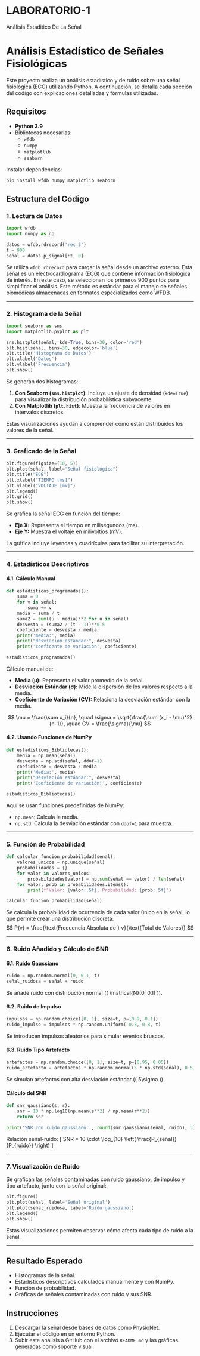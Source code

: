 # LABORATORIO-1
Análisis Estaditico De La Señal
# Análisis Estadístico de Señales Fisiológicas

Este proyecto realiza un análisis estadístico y de ruido sobre una señal fisiológica (ECG) utilizando Python. A continuación, se detalla cada sección del código con explicaciones detalladas y fórmulas utilizadas.

## Requisitos
- **Python 3.9**
- Bibliotecas necesarias:
  - `wfdb`
  - `numpy`
  - `matplotlib`
  - `seaborn`

Instalar dependencias:
```bash
pip install wfdb numpy matplotlib seaborn
```

## Estructura del Código

### 1. Lectura de Datos
```python
import wfdb
import numpy as np

datos = wfdb.rdrecord('rec_2')
t = 900
señal = datos.p_signal[:t, 0]
```
Se utiliza `wfdb.rdrecord` para cargar la señal desde un archivo externo. Esta señal es un electrocardiograma (ECG) que contiene información fisiológica de interés. En este caso, se seleccionan los primeros 900 puntos para simplificar el análisis. Este método es estándar para el manejo de señales biomédicas almacenadas en formatos especializados como WFDB.

---

### 2. Histograma de la Señal
```python
import seaborn as sns
import matplotlib.pyplot as plt

sns.histplot(señal, kde=True, bins=30, color='red')
plt.hist(señal, bins=30, edgecolor='blue')
plt.title('Histograma de Datos')
plt.xlabel('Datos')
plt.ylabel('Frecuencia')
plt.show()
```
Se generan dos histogramas:
1. **Con Seaborn (`sns.histplot`)**: Incluye un ajuste de densidad (`kde=True`) para visualizar la distribución probabilística subyacente.
2. **Con Matplotlib (`plt.hist`)**: Muestra la frecuencia de valores en intervalos discretos.

Estas visualizaciones ayudan a comprender cómo están distribuidos los valores de la señal.

---

### 3. Graficado de la Señal
```python
plt.figure(figsize=(10, 5))
plt.plot(señal, label="Señal fisiológica")
plt.title("ECG")
plt.xlabel("TIEMPO [ms]")
plt.ylabel("VOLTAJE [mV]")
plt.legend()
plt.grid()
plt.show()
```
Se grafica la señal ECG en función del tiempo:
- **Eje X:** Representa el tiempo en milisegundos (ms).
- **Eje Y:** Muestra el voltaje en milivoltios (mV).

La gráfica incluye leyendas y cuadrículas para facilitar su interpretación.

---

### 4. Estadísticos Descriptivos

#### 4.1. Cálculo Manual
```python
def estadisticos_programados():
    suma = 0
    for v in señal:
        suma += v    
    media = suma / t
    suma2 = sum((u - media)**2 for u in señal)
    desvesta = (suma2 / (t - 1))**0.5
    coeficiente = desvesta / media
    print('media:', media)
    print("desviacion estandar:", desvesta)
    print('coeficente de variacion', coeficiente)

estadisticos_programados()
```
Cálculo manual de:
- **Media (μ):** Representa el valor promedio de la señal.
- **Desviación Estándar (σ):** Mide la dispersión de los valores respecto a la media.
- **Coeficiente de Variación (CV):** Relaciona la desviación estándar con la media.

$$
\mu = \frac{\sum x_i}{n}, \quad
\sigma = \sqrt{\frac{\sum (x_i - \mu)^2}{n-1}}, \quad
CV = \frac{\sigma}{\mu}
$$



#### 4.2. Usando Funciones de NumPy
```python
def estadisticos_Bibliotecas():
    media = np.mean(señal)
    desvesta = np.std(señal, ddof=1)
    coeficiente = desvesta / media
    print('Media:', media)
    print("Desviación estándar:", desvesta)
    print('Coeficiente de variación:', coeficiente)

estadisticos_Bibliotecas()
```
Aquí se usan funciones predefinidas de NumPy:
- `np.mean`: Calcula la media.
- `np.std`: Calcula la desviación estándar con `ddof=1` para muestra.

---

### 5. Función de Probabilidad
```python
def calcular_funcion_probabilidad(senal):
    valores_unicos = np.unique(señal)
    probabilidades = {}
    for valor in valores_unicos:
        probabilidades[valor] = np.sum(señal == valor) / len(señal)
    for valor, prob in probabilidades.items():
        print(f"Valor: {valor:.5f}, Probabilidad: {prob:.5f}")

calcular_funcion_probabilidad(señal)
```
Se calcula la probabilidad de ocurrencia de cada valor único en la señal, lo que permite crear una distribución discreta:
$$
P(v) = \frac{\text{Frecuencia Absoluta de } v}{\text{Total de Valores}}
$$

---

### 6. Ruido Añadido y Cálculo de SNR
#### 6.1. Ruido Gaussiano
```python
ruido = np.random.normal(0, 0.1, t)
señal_ruidosa = señal + ruido
```
Se añade ruido con distribución normal (\( \mathcal{N}(0, 0.1) \)).

#### 6.2. Ruido de Impulso
```python
impulsos = np.random.choice([0, 1], size=t, p=[0.9, 0.1])
ruido_impulso = impulsos * np.random.uniform(-0.8, 0.8, t)
```
Se introducen impulsos aleatorios para simular eventos bruscos.

#### 6.3. Ruido Tipo Artefacto
```python
artefactos = np.random.choice([0, 1], size=t, p=[0.95, 0.05])
ruido_artefacto = artefactos * np.random.normal(5 * np.std(señal), 0.5, t)
```
Se simulan artefactos con alta desviación estándar (\( 5\sigma \)).

#### Cálculo del SNR
```python
def snr_gaussiano(s, r):
    snr = 10 * np.log10(np.mean(s**2) / np.mean(r**2))
    return snr

print('SNR con ruido gaussiano:', round(snr_gaussiano(señal, ruido), 3), 'dB')
```
Relación señal-ruido:
\[
SNR = 10 \cdot \log_{10} \left( \frac{P_{señal}}{P_{ruido}} \right)
\]

---

### 7. Visualización de Ruido
Se grafican las señales contaminadas con ruido gaussiano, de impulso y tipo artefacto, junto con la señal original:
```python
plt.figure()
plt.plot(señal, label='Señal original')
plt.plot(señal_ruidosa, label='Ruido gaussiano')
plt.legend()
plt.show()
```
Estas visualizaciones permiten observar cómo afecta cada tipo de ruido a la señal.

---

## Resultado Esperado
- Histogramas de la señal.
- Estadísticos descriptivos calculados manualmente y con NumPy.
- Función de probabilidad.
- Gráficas de señales contaminadas con ruido y sus SNR.

## Instrucciones
1. Descargar la señal desde bases de datos como PhysioNet.
2. Ejecutar el código en un entorno Python.
3. Subir este análisis a GitHub con el archivo `README.md` y las gráficas generadas como soporte visual.

